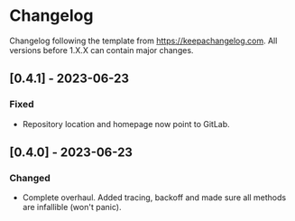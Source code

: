 # Changelog

Changelog following the template from https://keepachangelog.com.
All versions before 1.X.X can contain major changes.

## [0.4.1] - 2023-06-23

### Fixed

- Repository location and homepage now point to GitLab.

## [0.4.0] - 2023-06-23

### Changed

- Complete overhaul. Added tracing, backoff and made sure all methods are infallible (won't panic).
